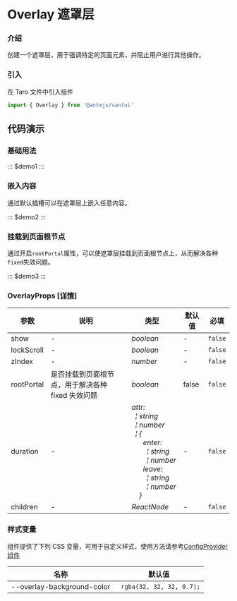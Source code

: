 # Overlay 遮罩层

### 介绍

创建一个遮罩层，用于强调特定的页面元素，并阻止用户进行其他操作。

### 引入

在 Taro 文件中引入组件

```js
import { Overlay } from '@antmjs/vantui'
```

## 代码演示

### 基础用法

::: $demo1 :::

### 嵌入内容

通过默认插槽可以在遮罩层上嵌入任意内容。

::: $demo2 :::

### 挂载到页面根节点

通过开启`rootPortal`属性，可以使遮罩层挂载到页面根节点上，从而解决各种`fixed`失效问题。

::: $demo3 :::

### OverlayProps [[详情]](https://github.com/AntmJS/vantui/tree/main/packages/vantui/types/overlay.d.ts)

| 参数       | 说明                                              | 类型                                                                                                                                                                                                                                                                                                                                                                                                                                                                                                                                                                                                                                                                                       | 默认值 | 必填    |
| ---------- | ------------------------------------------------- | ------------------------------------------------------------------------------------------------------------------------------------------------------------------------------------------------------------------------------------------------------------------------------------------------------------------------------------------------------------------------------------------------------------------------------------------------------------------------------------------------------------------------------------------------------------------------------------------------------------------------------------------------------------------------------------------ | ------ | ------- |
| show       | -                                                 | _&nbsp;&nbsp;boolean<br/>_                                                                                                                                                                                                                                                                                                                                                                                                                                                                                                                                                                                                                                                                 | -      | `false` |
| lockScroll | -                                                 | _&nbsp;&nbsp;boolean<br/>_                                                                                                                                                                                                                                                                                                                                                                                                                                                                                                                                                                                                                                                                 | -      | `false` |
| zIndex     | -                                                 | _&nbsp;&nbsp;number<br/>_                                                                                                                                                                                                                                                                                                                                                                                                                                                                                                                                                                                                                                                                  | -      | `false` |
| rootPortal | 是否挂载到页面根节点，用于解决各种 fixed 失效问题 | _&nbsp;&nbsp;boolean<br/>_                                                                                                                                                                                                                                                                                                                                                                                                                                                                                                                                                                                                                                                                 | false  | `false` |
| duration   | -                                                 | _&nbsp;&nbsp;attr:<br/>&nbsp;&nbsp;&nbsp;&nbsp;&brvbar;&nbsp;string<br/>&nbsp;&nbsp;&nbsp;&nbsp;&brvbar;&nbsp;number<br/>&nbsp;&nbsp;&nbsp;&nbsp;&brvbar;&nbsp;{<br/>&nbsp;&nbsp;&nbsp;&nbsp;&nbsp;&nbsp;&nbsp;&nbsp;enter:<br/>&nbsp;&nbsp;&nbsp;&nbsp;&nbsp;&nbsp;&nbsp;&nbsp;&nbsp;&nbsp;&brvbar;&nbsp;string<br/>&nbsp;&nbsp;&nbsp;&nbsp;&nbsp;&nbsp;&nbsp;&nbsp;&nbsp;&nbsp;&brvbar;&nbsp;number<br/>&nbsp;&nbsp;&nbsp;&nbsp;&nbsp;&nbsp;&nbsp;&nbsp;leave:<br/>&nbsp;&nbsp;&nbsp;&nbsp;&nbsp;&nbsp;&nbsp;&nbsp;&nbsp;&nbsp;&brvbar;&nbsp;string<br/>&nbsp;&nbsp;&nbsp;&nbsp;&nbsp;&nbsp;&nbsp;&nbsp;&nbsp;&nbsp;&brvbar;&nbsp;number<br/>&nbsp;&nbsp;&nbsp;&nbsp;&nbsp;&nbsp;}<br/>_ | -      | `false` |
| children   | -                                                 | _&nbsp;&nbsp;ReactNode<br/>_                                                                                                                                                                                                                                                                                                                                                                                                                                                                                                                                                                                                                                                               | -      | `false` |

### 样式变量

组件提供了下列 CSS 变量，可用于自定义样式，使用方法请参考[ConfigProvider 组件](https://antmjs.github.io/vantui/#/config-provider)

| 名称                       | 默认值                    |
| -------------------------- | ------------------------- |
| --overlay-background-color | ` rgba(32, 32, 32, 0.7);` |
